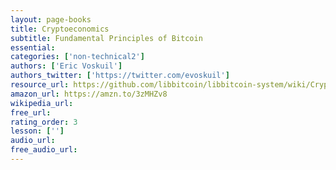```yaml
---
layout: page-books
title: Cryptoeconomics
subtitle: Fundamental Principles of Bitcoin
essential: 
categories: ['non-technical2']
authors: ['Eric Voskuil']
authors_twitter: ['https://twitter.com/evoskuil']
resource_url: https://github.com/libbitcoin/libbitcoin-system/wiki/Cryptoeconomics
amazon_url: https://amzn.to/3zMHZv8
wikipedia_url: 
free_url: 
rating_order: 3
lesson: ['']
audio_url: 
free_audio_url: 
---
```

